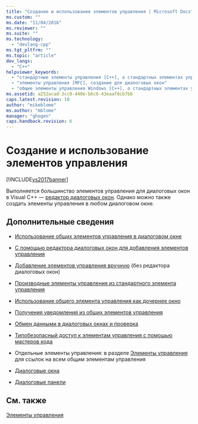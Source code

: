 ```yaml
---
title: "Создание и использование элементов управления | Microsoft Docs"
ms.custom: ""
ms.date: "11/04/2016"
ms.reviewer: ""
ms.suite: ""
ms.technology: 
  - "devlang-cpp"
ms.tgt_pltfrm: ""
ms.topic: "article"
dev_langs: 
  - "C++"
helpviewer_keywords: 
  - "стандартные элементы управления [C++], о стандартных элементах управления"
  - "элементы управления [MFC], создание для диалоговых окон"
  - "общие элементы управления Windows [C++], о стандартных элементах управления"
ms.assetid: a252acad-3cc0-440e-bbc6-43eaaf8cb7bb
caps.latest.revision: 10
author: "mikeblome"
ms.author: "mblome"
manager: "ghogen"
caps.handback.revision: 6
---
```

# Создание и использование элементов управления
[!INCLUDE[vs2017banner](../assembler/inline/includes/vs2017banner.md)]

Выполняется большинство элементов управления для диалоговых окон в Visual C\+\+ — [редактор диалоговых окон](../mfc/dialog-editor.md).  Однако можно также создать элементы управления в любом диалоговом окне.  
  
## Дополнительные сведения  
  
-   [Использование общих элементов управления в диалоговом окне](../mfc/using-common-controls-in-a-dialog-box.md)  
  
-   [С помощью редактора диалоговых окон для добавления элементов управления](../mfc/using-the-dialog-editor-to-add-controls.md)  
  
-   [Добавление элементов управления вручную](../mfc/adding-controls-by-hand.md) \(без редактора диалоговых окон\)  
  
-   [Производные элементы управления из стандартного элемента управления](../mfc/deriving-controls-from-a-standard-control.md)  
  
-   [Использование общего элемента управления как дочернее окно](../mfc/using-a-common-control-as-a-child-window.md)  
  
-   [Получения уведомления из общих элементов управления](../Topic/Receiving%20Notification%20from%20Common%20Controls.md)  
  
-   [Обмен данными в диалоговых окнах и проверка](../mfc/dialog-data-exchange-and-validation.md)  
  
-   [Типобезопасный доступ к элементам управления с помощью мастеров кода](../mfc/type-safe-access-to-controls-with-code-wizards.md)  
  
-   Отдельные элементы управления: в разделе [Элементы управления](../mfc/controls-mfc.md) для ссылок на всем общим элементам управления  
  
-   [Диалоговые окна](../mfc/dialog-boxes.md)  
  
-   [Диалоговые панели](../mfc/dialog-bars.md)  
  
## См. также  
 [Элементы управления](../mfc/controls-mfc.md)